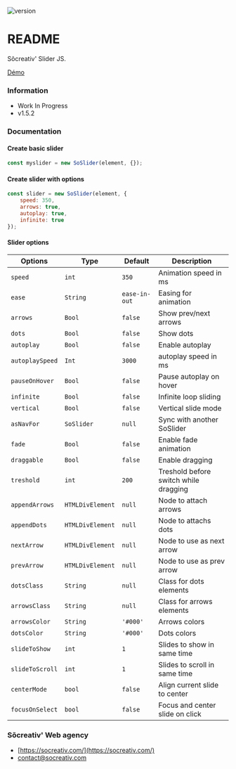 ![version](https://img.shields.io/badge/Version-v1.5.2-informational)

# README #

Sõcreativ' Slider JS.

[Démo](https://valmgr.github.io/SoSlider/demo.html)

### Information ###

* Work In Progress
* v1.5.2

### Documentation ###

#### Create basic slider
```js
const myslider = new SoSlider(element, {});
```

#### Create slider with options
```js
const slider = new SoSlider(element, {
    speed: 350,
    arrows: true,
    autoplay: true,
    infinite: true
});
```

#### Slider options

| Options         | Type             | Default       | Description                           |
| --------------- | ---------------- | ------------- | ------------------------------------- |
| `speed`         | `int`            | `350`         | Animation speed in ms                 |
| `ease`          | `String`         | `ease-in-out` | Easing for animation                  |
| `arrows`        | `Bool`           | `false`       | Show prev/next arrows                 |
| `dots`          | `Bool`           | `false`       | Show dots                             |
| `autoplay`      | `Bool`           | `false`       | Enable autoplay                       |
| `autoplaySpeed` | `Int`            | `3000`        | autoplay speed in ms                  |
| `pauseOnHover`  | `Bool`           | `false`       | Pause autoplay on hover               |
| `infinite`      | `Bool`           | `false`       | Infinite loop sliding                 |
| `vertical`      | `Bool`           | `false`       | Vertical slide mode                   |
| `asNavFor`      | `SoSlider`       | `null`        | Sync with another SoSlider            |
| `fade`          | `Bool`           | `false`       | Enable fade animation                 |
| `draggable`     | `Bool`           | `false`       | Enable dragging                       |
| `treshold`      | `int`            | `200`         | Treshold before switch while dragging |
| `appendArrows`  | `HTMLDivElement` | `null`        | Node to attach arrows                 |
| `appendDots`    | `HTMLDivElement` | `null`        | Node to attachs dots                  |
| `nextArrow`     | `HTMLDivElement` | `null`        | Node to use as next arrow             |
| `prevArrow`     | `HTMLDivElement` | `null`        | Node to use as prev arrow             |
| `dotsClass`     | `String`         | `null`        | Class for dots elements               |
| `arrowsClass`   | `String`         | `null`        | Class for arrows elements             |
| `arrowsColor`   | `String`         | `'#000'`      | Arrows colors                         |
| `dotsColor`     | `String`         | `'#000'`      | Dots colors                           |
| `slideToShow`   | `int`            | `1`           | Slides to show in same time           |
| `slideToScroll` | `int`            | `1`           | Slides to scroll in same time         |
| `centerMode`    | `bool`           | `false`       | Align current slide to center         |
| `focusOnSelect` | `bool`           | `false`       | Focus and center slide on click       |



### Sõcreativ' Web agency ###

* [https://socreativ.com/](https://socreativ.com/)
* [contact@socreativ.com](mailto:contact@socreativ.com)